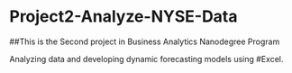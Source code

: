 # Project2-Analyze-NYSE-Data

##This is the Second project in Business Analytics Nanodegree Program

Analyzing data and developing dynamic forecasting models using #Excel.


